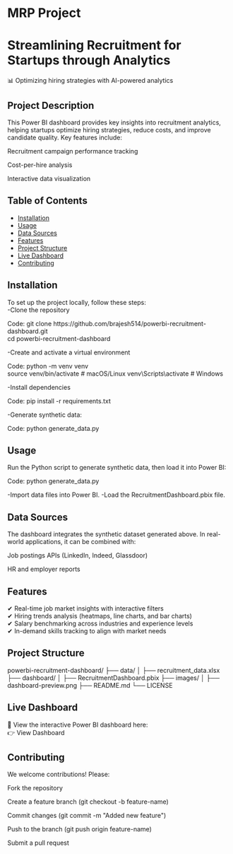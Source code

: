 # MRP Project
<h1>Streamlining Recruitment for Startups through Analytics</h1>
📊  Optimizing hiring strategies with AI-powered analytics

<h2>Project Description</h2>
This Power BI dashboard provides key insights into recruitment analytics, helping startups optimize hiring strategies, reduce costs, and improve candidate quality. Key features include:

Recruitment campaign performance tracking

Cost-per-hire analysis

Interactive data visualization

## Table of Contents

- [Installation](#installation)
- [Usage](#usage)
- [Data Sources](#data-sources)
- [Features](#features)
- [Project Structure](#project-structure)
- [Live Dashboard](#live-dashboard)
- [Contributing](#contributing)

## Installation
To set up the project locally, follow these steps:
<br>
-Clone the repository
<p>Code:
git clone https://github.com/brajesh514/powerbi-recruitment-dashboard.git<br>
cd powerbi-recruitment-dashboard
</p>
-Create and activate a virtual environment
<p>Code:
python -m venv venv  <br>
source venv/bin/activate  # macOS/Linux  
venv\Scripts\activate  # Windows  
</p>
-Install dependencies
<p>Code:
pip install -r requirements.txt  
</p>
-Generate synthetic data:
<p>Code:
python generate_data.py</p>

## Usage
Run the Python script to generate synthetic data, then load it into Power BI:
<p>Code:
python generate_data.py</p>
-Import data files into Power BI.
-Load the RecruitmentDashboard.pbix file.

## Data Sources

The dashboard integrates the synthetic dataset generated above. In real-world applications, it can be combined with:

Job postings APIs (LinkedIn, Indeed, Glassdoor)

HR and employer reports
## Features
✔ Real-time job market insights with interactive filters<br>
✔ Hiring trends analysis (heatmaps, line charts, and bar charts)<br>
✔ Salary benchmarking across industries and experience levels<br>
✔ In-demand skills tracking to align with market needs<br>

## Project Structure
powerbi-recruitment-dashboard/
├── data/
│   ├── recruitment_data.xlsx
├── dashboard/
│   ├── RecruitmentDashboard.pbix
├── images/
│   ├── dashboard-preview.png
├── README.md
└── LICENSE
## Live Dashboard
🔗 View the interactive Power BI dashboard here:
<br>
👉 View Dashboard

## Contributing
We welcome contributions! Please:

Fork the repository

Create a feature branch (git checkout -b feature-name)

Commit changes (git commit -m "Added new feature")

Push to the branch (git push origin feature-name)

Submit a pull request
